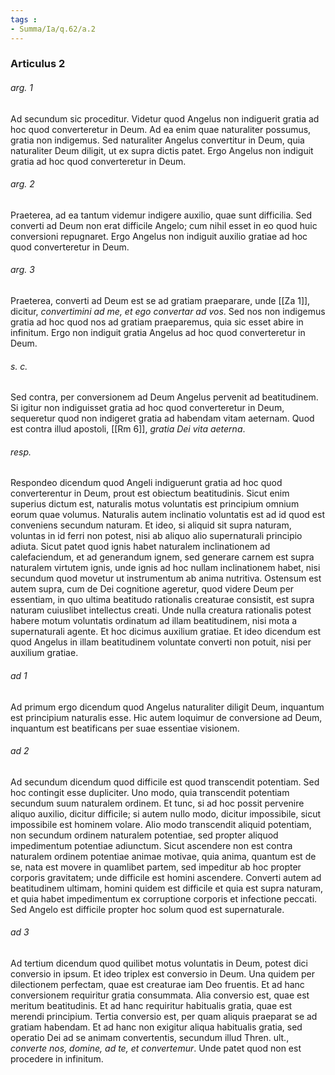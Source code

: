 ```yaml
---
tags : 
- Summa/Ia/q.62/a.2
---
```


### Articulus 2

###### arg. 1
Ad secundum sic proceditur. Videtur quod Angelus non indiguerit gratia ad hoc quod converteretur in Deum. Ad ea enim quae naturaliter possumus, gratia non indigemus. Sed naturaliter Angelus convertitur in Deum, quia naturaliter Deum diligit, ut ex supra dictis patet. Ergo Angelus non indiguit gratia ad hoc quod converteretur in Deum.

###### arg. 2
Praeterea, ad ea tantum videmur indigere auxilio, quae sunt difficilia. Sed converti ad Deum non erat difficile Angelo; cum nihil esset in eo quod huic conversioni repugnaret. Ergo Angelus non indiguit auxilio gratiae ad hoc quod converteretur in Deum.

###### arg. 3
Praeterea, converti ad Deum est se ad gratiam praeparare, unde [[Za 1]], dicitur, *convertimini ad me, et ego convertar ad vos*. Sed nos non indigemus gratia ad hoc quod nos ad gratiam praeparemus, quia sic esset abire in infinitum. Ergo non indiguit gratia Angelus ad hoc quod converteretur in Deum.

###### s. c.
Sed contra, per conversionem ad Deum Angelus pervenit ad beatitudinem. Si igitur non indiguisset gratia ad hoc quod converteretur in Deum, sequeretur quod non indigeret gratia ad habendam vitam aeternam. Quod est contra illud apostoli, [[Rm 6]], *gratia Dei vita aeterna*.

###### resp.
Respondeo dicendum quod Angeli indiguerunt gratia ad hoc quod converterentur in Deum, prout est obiectum beatitudinis. Sicut enim superius dictum est, naturalis motus voluntatis est principium omnium eorum quae volumus. Naturalis autem inclinatio voluntatis est ad id quod est conveniens secundum naturam. Et ideo, si aliquid sit supra naturam, voluntas in id ferri non potest, nisi ab aliquo alio supernaturali principio adiuta. Sicut patet quod ignis habet naturalem inclinationem ad calefaciendum, et ad generandum ignem, sed generare carnem est supra naturalem virtutem ignis, unde ignis ad hoc nullam inclinationem habet, nisi secundum quod movetur ut instrumentum ab anima nutritiva. Ostensum est autem supra, cum de Dei cognitione ageretur, quod videre Deum per essentiam, in quo ultima beatitudo rationalis creaturae consistit, est supra naturam cuiuslibet intellectus creati. Unde nulla creatura rationalis potest habere motum voluntatis ordinatum ad illam beatitudinem, nisi mota a supernaturali agente. Et hoc dicimus auxilium gratiae. Et ideo dicendum est quod Angelus in illam beatitudinem voluntate converti non potuit, nisi per auxilium gratiae.

###### ad 1
Ad primum ergo dicendum quod Angelus naturaliter diligit Deum, inquantum est principium naturalis esse. Hic autem loquimur de conversione ad Deum, inquantum est beatificans per suae essentiae visionem.

###### ad 2
Ad secundum dicendum quod difficile est quod transcendit potentiam. Sed hoc contingit esse dupliciter. Uno modo, quia transcendit potentiam secundum suum naturalem ordinem. Et tunc, si ad hoc possit pervenire aliquo auxilio, dicitur difficile; si autem nullo modo, dicitur impossibile, sicut impossibile est hominem volare. Alio modo transcendit aliquid potentiam, non secundum ordinem naturalem potentiae, sed propter aliquod impedimentum potentiae adiunctum. Sicut ascendere non est contra naturalem ordinem potentiae animae motivae, quia anima, quantum est de se, nata est movere in quamlibet partem, sed impeditur ab hoc propter corporis gravitatem; unde difficile est homini ascendere. Converti autem ad beatitudinem ultimam, homini quidem est difficile et quia est supra naturam, et quia habet impedimentum ex corruptione corporis et infectione peccati. Sed Angelo est difficile propter hoc solum quod est supernaturale.

###### ad 3
Ad tertium dicendum quod quilibet motus voluntatis in Deum, potest dici conversio in ipsum. Et ideo triplex est conversio in Deum. Una quidem per dilectionem perfectam, quae est creaturae iam Deo fruentis. Et ad hanc conversionem requiritur gratia consummata. Alia conversio est, quae est meritum beatitudinis. Et ad hanc requiritur habitualis gratia, quae est merendi principium. Tertia conversio est, per quam aliquis praeparat se ad gratiam habendam. Et ad hanc non exigitur aliqua habitualis gratia, sed operatio Dei ad se animam convertentis, secundum illud Thren. ult., *converte nos, domine, ad te, et convertemur*. Unde patet quod non est procedere in infinitum.


